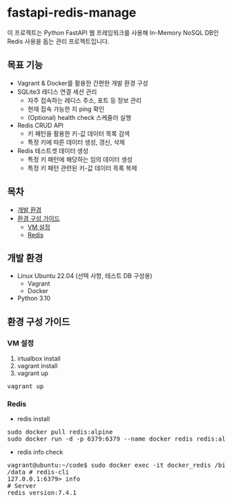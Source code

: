 # fastapi-redis-manage
이 프로젝트는 Python FastAPI 웹 프레임워크를 사용해 In-Memory NoSQL DB인 Redis 사용을 돕는 관리 프로젝트입니다.

## 목표 기능
- Vagrant & Docker를 활용한 간편한 개발 환경 구성
- SQLite3 레디스 연결 세션 관리
    - 자주 접속하는 레디스 주소, 포트 등 정보 관리
    - 현재 접속 가능한 지 ping 확인
    - (Optional) health check 스케줄러 실행
- Redis CRUD API
    - 키 패턴을 활용한 키-값 데이터 목록 검색
    - 특정 키에 따른 데이터 생성, 갱신, 삭제
- Redis 테스트셋 데이터 생성
    - 특정 키 패턴에 해당하는 임의 데이터 생성
    - 특정 키 패턴 관련된 키-값 데이터 목록 복제

## 목차
- [개발 환경](#개발-환경)
- [환경 구성 가이드](#환경-구성-가이드)
    - [VM 설정](#vm-설정)
    - [Redis](#Redis)

## 개발 환경
- Linux Ubuntu 22.04 (선택 사항, 테스트 DB 구성용)
  - Vagrant
  - Docker
- Python 3.10

## 환경 구성 가이드
### VM 설정
1. irtualbox install
2. vagrant install
3. vagrant up
<pre>vagrant up</pre>

### Redis
- redis install
<pre>
sudo docker pull redis:alpine
sudo docker run -d -p 6379:6379 --name docker_redis redis:alpine
</pre>

- redis info check
<pre>
vagrant@ubuntu:~/code$ sudo docker exec -it docker_redis /bin/sh
/data # redis-cli
127.0.0.1:6379> info
# Server
redis_version:7.4.1
</pre>
